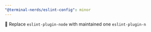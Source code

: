 ```yaml
---
"@terminal-nerds/eslint-config": minor
---
```


 Replace `eslint-plugin-node` with maintained one `eslint-plugin-n`
